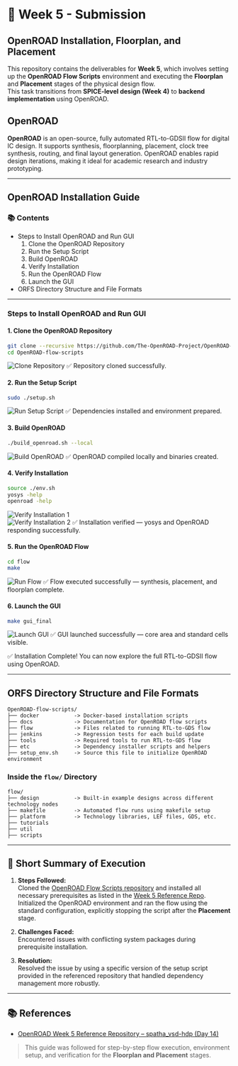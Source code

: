 
# 📌 Week 5 - Submission
## **OpenROAD Installation, Floorplan, and Placement**

This repository contains the deliverables for **Week 5**, which involves setting up the **OpenROAD Flow Scripts** environment and executing the **Floorplan** and **Placement** stages of the physical design flow.  
This task transitions from **SPICE-level design (Week 4)** to **backend implementation** using OpenROAD.


## OpenROAD

**OpenROAD** is an open-source, fully automated RTL-to-GDSII flow for digital IC design. It supports synthesis, floorplanning, placement, clock tree synthesis, routing, and final layout generation. OpenROAD enables rapid design iterations, making it ideal for academic research and industry prototyping.

---

## OpenROAD Installation Guide

### 📚 Contents
- Steps to Install OpenROAD and Run GUI
  1. Clone the OpenROAD Repository
  2. Run the Setup Script
  3. Build OpenROAD
  4. Verify Installation
  5. Run the OpenROAD Flow
  6. Launch the GUI
- ORFS Directory Structure and File Formats

---

### Steps to Install OpenROAD and Run GUI

#### 1. Clone the OpenROAD Repository
```bash
git clone --recursive https://github.com/The-OpenROAD-Project/OpenROAD-flow-scripts
cd OpenROAD-flow-scripts
```
![Clone Repository](https://github.com/spatha0011/spatha_vsd-hdp/blob/main/Day14/Images/installation1.jpg)
✅ Repository cloned successfully.
#### 2. Run the Setup Script
```bash
sudo ./setup.sh
```
![Run Setup Script](https://github.com/spatha0011/spatha_vsd-hdp/blob/main/Day14/Images/installation2.jpg)
✅ Dependencies installed and environment prepared.

#### 3. Build OpenROAD
```bash
./build_openroad.sh --local
```
![Build OpenROAD](https://github.com/spatha0011/spatha_vsd-hdp/blob/main/Day14/Images/installation3.jpg)
✅ OpenROAD compiled locally and binaries created.
#### 4. Verify Installation
```bash
source ./env.sh
yosys -help
openroad -help
```
![Verify Installation 1](https://github.com/spatha0011/spatha_vsd-hdp/blob/main/Day14/Images/installation4.jpg)  
![Verify Installation 2](https://github.com/spatha0011/spatha_vsd-hdp/blob/main/Day14/Images/installation5.jpg)
✅ Installation verified — yosys and OpenROAD responding successfully.

#### 5. Run the OpenROAD Flow
```bash
cd flow
make
```
![Run Flow](https://github.com/spatha0011/spatha_vsd-hdp/blob/main/Day14/Images/installation6.jpg)
✅ Flow executed successfully — synthesis, placement, and floorplan complete.

#### 6. Launch the GUI
```bash
make gui_final
```
![Launch GUI](https://github.com/spatha0011/spatha_vsd-hdp/blob/main/Day14/Images/installation7.jpg)
✅ GUI launched successfully — core area and standard cells visible.

✅ Installation Complete! You can now explore the full RTL-to-GDSII flow using OpenROAD.

---

## ORFS Directory Structure and File Formats

```
OpenROAD-flow-scripts/
├── docker           -> Docker-based installation scripts
├── docs             -> Documentation for OpenROAD flow scripts
├── flow             -> Files related to running RTL-to-GDS flow
├── jenkins          -> Regression tests for each build update
├── tools            -> Required tools to run RTL-to-GDS flow
├── etc              -> Dependency installer scripts and helpers
├── setup_env.sh     -> Source this file to initialize OpenROAD environment
```

### Inside the `flow/` Directory
```
flow/
├── design           -> Built-in example designs across different technology nodes
├── makefile         -> Automated flow runs using makefile setup
├── platform         -> Technology libraries, LEF files, GDS, etc.
├── tutorials
├── util
├── scripts
```

---

## 📝 Short Summary of Execution

1. **Steps Followed:**  
   Cloned the [OpenROAD Flow Scripts repository](https://github.com/The-OpenROAD-Project/OpenROAD-flow-scripts) and installed all necessary prerequisites as listed in the [Week 5 Reference Repo](https://github.com/spatha0011/spatha_vsd-hdp/blob/main/Day14/README.md).  
   Initialized the OpenROAD environment and ran the flow using the standard configuration, explicitly stopping the script after the **Placement** stage.

2. **Challenges Faced:**  
   Encountered issues with conflicting system packages during prerequisite installation.

3. **Resolution:**  
   Resolved the issue by using a specific version of the setup script provided in the referenced repository that handled dependency management more robustly.

---

## 📚 References

- [OpenROAD Week 5 Reference Repository – spatha_vsd-hdp (Day 14)](https://github.com/spatha0011/spatha_vsd-hdp/blob/main/Day14/README.md)  

> This guide was followed for step-by-step flow execution, environment setup, and verification for the **Floorplan and Placement** stages.
